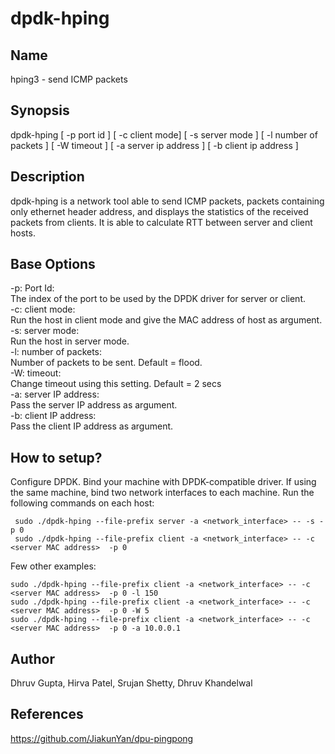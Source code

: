 # dpdk-hping

## Name
hping3 - send ICMP packets

## Synopsis
dpdk-hping [ -p port id ] [ -c client mode] [ -s server mode ] [ -l number of packets ] [ -W timeout ] [ -a server ip address ] [ -b client ip address ]

## Description
dpdk-hping is a network tool able to send ICMP packets, packets containing only ethernet header address, and displays the statistics of the received packets from clients. It is able to calculate RTT between server and client hosts. 

## Base Options

-p: Port Id: <br>
    The index of the port to be used by the DPDK driver for server or client. <br>
-c: client mode: <br>
    Run the host in client mode and give the MAC address of host as argument.<br>
-s: server mode:<br>
    Run the host in server mode. <br>
-l: number of packets:<br>
    Number of packets to be sent. Default = flood.<br>
-W: timeout:<br>
    Change timeout using this setting. Default = 2 secs<br>
-a: server IP address:<br>
    Pass the server IP address as argument.<br>
-b: client IP address:<br>
    Pass the client IP address as argument. <br>
## How to setup?
Configure DPDK.
Bind your machine with DPDK-compatible driver. If using the same machine, bind two network interfaces to each machine. 
Run the following commands on each host: 
```
 sudo ./dpdk-hping --file-prefix server -a <network_interface> -- -s -p 0
 sudo ./dpdk-hping --file-prefix client -a <network_interface> -- -c <server MAC address>  -p 0
```
Few other examples: 
```
sudo ./dpdk-hping --file-prefix client -a <network_interface> -- -c <server MAC address>  -p 0 -l 150
sudo ./dpdk-hping --file-prefix client -a <network_interface> -- -c <server MAC address>  -p 0 -W 5
sudo ./dpdk-hping --file-prefix client -a <network_interface> -- -c <server MAC address>  -p 0 -a 10.0.0.1
```
## Author
Dhruv Gupta, Hirva Patel, Srujan Shetty, Dhruv Khandelwal

## References
https://github.com/JiakunYan/dpu-pingpong
